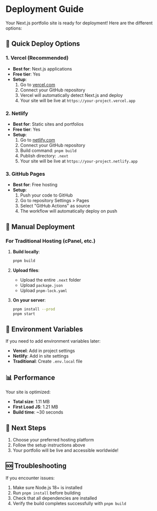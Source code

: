 # Deployment Guide

Your Next.js portfolio site is ready for deployment! Here are the different options:

## 🚀 Quick Deploy Options

### 1. **Vercel (Recommended)**
- **Best for**: Next.js applications
- **Free tier**: Yes
- **Setup**: 
  1. Go to [vercel.com](https://vercel.com)
  2. Connect your GitHub repository
  3. Vercel will automatically detect Next.js and deploy
  4. Your site will be live at `https://your-project.vercel.app`

### 2. **Netlify**
- **Best for**: Static sites and portfolios
- **Free tier**: Yes
- **Setup**:
  1. Go to [netlify.com](https://netlify.com)
  2. Connect your GitHub repository
  3. Build command: `pnpm build`
  4. Publish directory: `.next`
  5. Your site will be live at `https://your-project.netlify.app`

### 3. **GitHub Pages**
- **Best for**: Free hosting
- **Setup**:
  1. Push your code to GitHub
  2. Go to repository Settings > Pages
  3. Select "GitHub Actions" as source
  4. The workflow will automatically deploy on push

## 📁 Manual Deployment

### For Traditional Hosting (cPanel, etc.)

1. **Build locally**:
   ```bash
   pnpm build
   ```

2. **Upload files**:
   - Upload the entire `.next` folder
   - Upload `package.json`
   - Upload `pnpm-lock.yaml`

3. **On your server**:
   ```bash
   pnpm install --prod
   pnpm start
   ```

## 🔧 Environment Variables

If you need to add environment variables later:
- **Vercel**: Add in project settings
- **Netlify**: Add in site settings
- **Traditional**: Create `.env.local` file

## 📊 Performance

Your site is optimized:
- **Total size**: 1.11 MB
- **First Load JS**: 1.21 MB
- **Build time**: ~30 seconds

## 🎯 Next Steps

1. Choose your preferred hosting platform
2. Follow the setup instructions above
3. Your portfolio will be live and accessible worldwide!

## 🆘 Troubleshooting

If you encounter issues:
1. Make sure Node.js 18+ is installed
2. Run `pnpm install` before building
3. Check that all dependencies are installed
4. Verify the build completes successfully with `pnpm build` 
